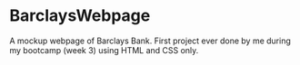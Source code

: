 # BarclaysWebpage
A mockup webpage of Barclays Bank. First project ever done by me during my bootcamp (week 3) using HTML and CSS only.
